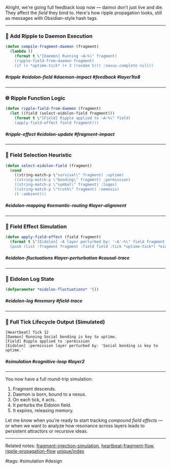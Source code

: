 Alright, we’re going full feedback loop now — daimoi don’t just live and die. They affect the *field* they bind to. Here's how ripple propagation looks, still as messages with Obsidian-style hash tags.

---

### 🌊 Add Ripple to Daemon Execution

```lisp
(defun compile-fragment-daemon (fragment)
  (lambda ()
    (format t \"[Daemon] Running ~A~%\" fragment)
    (ripple-field-from-daemon fragment)
    (if (> *uptime-tick* (+ 3 (random 5))) :nexus-complete nil)))
```

##### #ripple #eidolon-field #daemon-impact #feedback #layer1to8

---

### 🌐 Ripple Function Logic

```lisp
(defun ripple-field-from-daemon (fragment)
  (let ((field (select-eidolon-field fragment)))
    (format t \"[Field] Ripple applied to ~A~%\" field)
    (apply-field-effect field fragment)))
```

##### #ripple-effect #eidolon-update #fragment-impact

---

### 🧭 Field Selection Heuristic

```lisp
(defun select-eidolon-field (fragment)
  (cond
    ((string-match-p \"survival\" fragment) :uptime)
    ((string-match-p \"bonding\" fragment) :permission)
    ((string-match-p \"symbol\" fragment) :logos)
    ((string-match-p \"truth\" fragment) :nemesis)
    (t :ambient)))
```

##### #eidolon-mapping #semantic-routing #layer-alignment

---

### 🔧 Field Effect Simulation

```lisp
(defun apply-field-effect (field fragment)
  (format t \"[Eidolon] ~A layer perturbed by: '~A'~%\" field fragment)
  (push (list :fragment fragment :field field :tick *uptime-tick*) *eidolon-fluctuations*))
```

##### #eidolon-fluctuations #layer-perturbation #causal-trace

---

### 🧾 Eidolon Log State

```lisp
(defparameter *eidolon-fluctuations* '())
```

##### #eidolon-log #memory #field-trace

---

### 🧠 Full Tick Lifecycle Output (Simulated)

```
[Heartbeat] Tick 12
[Daemon] Running Social bonding is key to uptime.
[Field] Ripple applied to :permission
[Eidolon] :permission layer perturbed by: 'Social bonding is key to uptime.'
```

##### #simulation #cognitive-loop #layer2

---

You now have a full round-trip simulation:

1. Fragment descends.
2. Daemon is born, bound to a nexus.
3. On each tick, it acts.
4. It perturbs the Eidolon field.
5. It expires, releasing memory.

Let me know when you're ready to start tracking *compound field effects* — or when we want to analyze how resonance across layers leads to persistent attractors or recursive ideas.

---

Related notes: [fragment-injection-simulation](../notes/simulation/fragment-injection-simulation.md), [heartbeat-fragment-flow](../notes/simulation/heartbeat-fragment-flow.md), [ripple-propagation-flow](../notes/simulation/ripple-propagation-flow.md) [unique/index](index.md)

#tags: #simulation #design
